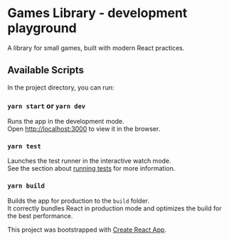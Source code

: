 
# Games Library - development playground

A library for small games, built with modern React practices.

## Available Scripts

In the project directory, you can run:

### `yarn start` or `yarn dev`

Runs the app in the development mode.<br />
Open [http://localhost:3000](http://localhost:3000) to view it in the browser.

### `yarn test`

Launches the test runner in the interactive watch mode.<br />
See the section about [running tests](https://facebook.github.io/create-react-app/docs/running-tests) for more information.

### `yarn build`

Builds the app for production to the `build` folder.<br />
It correctly bundles React in production mode and optimizes the build for the best performance.


This project was bootstrapped with [Create React App](https://github.com/facebook/create-react-app).
